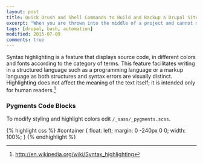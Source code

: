 ```yaml
---
layout: post
title: Quick Drush and Shell Commands to Build and Backup a Drupal Site
excerpt: "When you are thrown into the middle of a project and cannot migrate to your Drupal workflow of choice; you can use come quick structuring help."
tags: [drupal, bash, automation]
modified: 2015-07-09
comments: true
---
```



Syntax highlighting is a feature that displays source code, in different colors and fonts according to the category of terms. This feature facilitates writing in a structured language such as a programming language or a markup language as both structures and syntax errors are visually distinct. Highlighting does not affect the meaning of the text itself; it is intended only for human readers.[^1]

[^1]: <http://en.wikipedia.org/wiki/Syntax_highlighting>

### Pygments Code Blocks

To modify styling and highlight colors edit `/_sass/_pygments.scss`.

{% highlight css %}
#container {
    float: left;
    margin: 0 -240px 0 0;
    width: 100%;
}
{% endhighlight %}